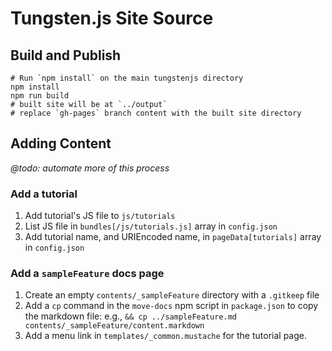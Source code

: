 # Tungsten.js Site Source

## Build and Publish

```
# Run `npm install` on the main tungstenjs directory
npm install
npm run build
# built site will be at `../output`
# replace `gh-pages` branch content with the built site directory
```

## Adding Content

_@todo: automate more of this process_

### Add a tutorial

1. Add tutorial's JS file to `js/tutorials`
2. List JS file in `bundles[/js/tutorials.js]` array in `config.json`
3. Add tutorial name, and URIEncoded name, in `pageData[tutorials]` array in `config.json`

### Add a `sampleFeature` docs page

1. Create an empty `contents/_sampleFeature` directory with a `.gitkeep` file
2. Add a `cp` command in the `move-docs` npm script in `package.json` to copy the markdown file: e.g., `&& cp ../sampleFeature.md contents/_sampleFeature/content.markdown`
3. Add a menu link in `templates/_common.mustache` for the tutorial page.
